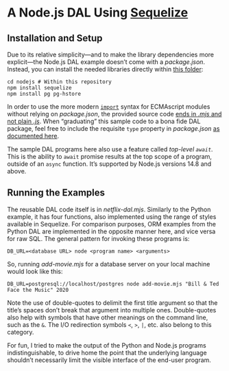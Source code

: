 # A Node.js DAL Using [Sequelize](https://sequelize.org/master)

## Installation and Setup
Due to its relative simplicity—and to make the library dependencies more explicit—the Node.js DAL example doesn’t come with a _package.json_. Instead, you can install the needed libraries directly within [this folder](.):

    cd nodejs # Within this repository
    npm install sequelize
    npm install pg pg-hstore

In order to use the more modern [`import`](https://developer.mozilla.org/en-US/docs/Web/JavaScript/Reference/Statements/import) syntax for ECMAscript modules without relying on _package.json_, the provided source code [ends in _.mjs_ and not plain _.js_](https://nodejs.org/api/esm.html#esm_enabling). When “graduating” this sample code to a bona fide DAL package, feel free to include the requisite `type` property in _package.json_ [as documented here](https://nodejs.org/api/packages.html#packages_type).

The sample DAL programs here also use a feature called _top-level `await`_. This is the ability to `await` promise results at the top scope of a program, outside of an `async` function. It’s supported by Node.js versions 14.8 and above.

## Running the Examples
The reusable DAL code itself is in _netflix-dal.mjs_. Similarly to the Python example, it has four functions, also implemented using the range of styles available in Sequelize. For comparison purposes, ORM examples from the Python DAL are implemented in the opposite manner here, and vice versa for raw SQL. The general pattern for invoking these programs is:

    DB_URL=<database URL> node <program name> <arguments>

So, running _add-movie.mjs_ for a database server on your local machine would look like this:

    DB_URL=postgresql://localhost/postgres node add-movie.mjs "Bill & Ted Face the Music" 2020

Note the use of double-quotes to delimit the first title argument so that the title’s spaces don’t break that argument into multiple ones. Double-quotes also help with symbols that have other meanings on the command line, such as the `&`. The I/O redirection symbols `<`, `>`, `|`, etc. also belong to this category.

For fun, I tried to make the output of the Python and Node.js programs indistinguishable, to drive home the point that the underlying language shouldn’t necessarily limit the visible interface of the end-user program.
